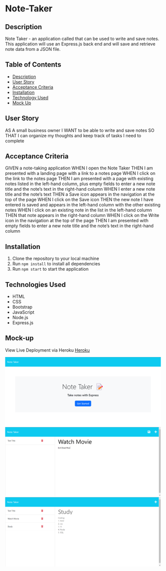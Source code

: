 # Note-Taker

## Description

Note Taker - an application called that can be used to write and save notes. This application will use an Express.js back end and will save and retrieve note data from a JSON file.

## Table of Contents

- [Description](#description)
- [User Story](#user-story)
- [Acceptance Criteria](#acceptance-criteria)
- [Installation](#installation)
- [Technology Used](#technology-used)
- [Mock Up](#mock-up)

## User Story

AS A small business owner
I WANT to be able to write and save notes
SO THAT I can organize my thoughts and keep track of tasks I need to complete

## Acceptance Criteria

GIVEN a note-taking application
WHEN I open the Note Taker
THEN I am presented with a landing page with a link to a notes page
WHEN I click on the link to the notes page
THEN I am presented with a page with existing notes listed in the left-hand column, plus empty fields to enter a new note title and the note’s text in the right-hand column
WHEN I enter a new note title and the note’s text
THEN a Save icon appears in the navigation at the top of the page
WHEN I click on the Save icon
THEN the new note I have entered is saved and appears in the left-hand column with the other existing notes
WHEN I click on an existing note in the list in the left-hand column
THEN that note appears in the right-hand column
WHEN I click on the Write icon in the navigation at the top of the page
THEN I am presented with empty fields to enter a new note title and the note’s text in the right-hand column

## Installation

1. Clone the repository to your local machine
2. Run `npm install` to install all dependencies
3. Run `npm start` to start the application

## Technologies Used

- HTML
- CSS
- Bootstrap
- JavaScript
- Node.js
 - Express.js

##  Mock-up

View Live Deployment via Heroku [Heroku](https://rxn-note-taker.herokuapp.com/)

![alt text](./assets/images/home%20page.png)
![alt text](./assets/images/test%201.png)
![alt text](./assets/images/test%202.png)
